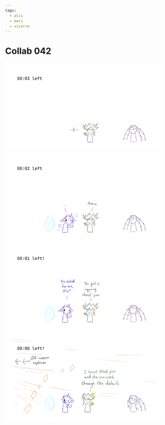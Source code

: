 ```yaml
---
tags:
  - alis
  - mari
  - vicerre
---
```


# Collab 042

<img src="assets/2025-05-03_panel-078.png">

<img src="assets/2025-05-03_panel-079.png">

<img src="assets/2025-05-03_panel-080.png">

<img src="assets/2025-05-03_panel-081.png">
